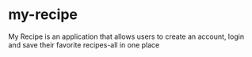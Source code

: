 # my-recipe
My Recipe is an application that allows users to create an account, login and save their favorite recipes-all in one place
